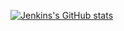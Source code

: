 [![Jenkins's GitHub stats](https://github-readme-stats.vercel.app/apiJenkinsFiveManuraghazra)](https://github.com/anuraghazra/github-readme-stats)
